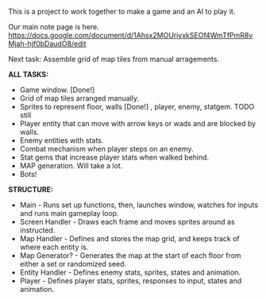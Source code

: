 This is a project to work together to make a game and an AI to play it.

Our main note page is here.
https://docs.google.com/document/d/1Ahsx2MOUriyxkSEOf4WmTfPmR8vMjah-hjf0bDaudO8/edit

Next task:
Assemble grid of map tiles from manual arragements.


**ALL TASKS:**
- Game window. [Done!]
- Grid of map tiles arranged manually.
- Sprites to represent floor, walls [Done!]
, player, enemy, statgem. TODO still
- Player entity that can move with arrow keys or wads and are blocked by walls.
- Enemy entities with stats.
- Combat mechanism when player steps on an enemy.
- Stat gems that increase player stats when walked behind.
- MAP generation. Will take a lot.
- Bots!

**STRUCTURE:**
- Main -
    Runs set up functions, then, launches window, watches for inputs and runs main gameplay loop.
- Screen Handler -
    Draws each frame and moves sprites around as instructed.
- Map Handler -
    Defines and stores the map grid, and keeps track of where each entity is.
- Map Generator? -
    Generates the map at the start of each floor from either a set or randomized seed.
- Entity Handler -
    Defines enemy stats, sprites, states and animation.
- Player -
    Defines player stats, sprites, responses to input, states and animation.

